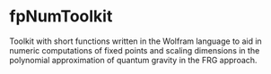 # fpNumToolkit
Toolkit with short functions written in the Wolfram language to aid in numeric computations of fixed points and scaling dimensions in the polynomial approximation of quantum gravity in the FRG approach.
